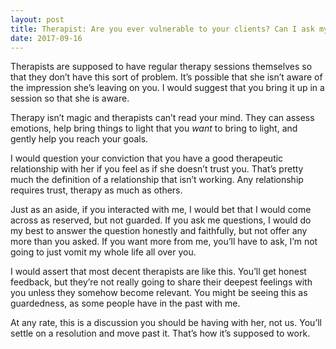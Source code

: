 ```yaml
---
layout: post
title: Therapist: Are you ever vulnerable to your clients? Can I ask my therapist to be vulnerable or put her guard down with me? She seems so guarded as if she does not trust me. I really like her and I feel we have a good therapeutic relationship though.
date: 2017-09-16
---
```


<p>Therapists are supposed to have regular therapy sessions themselves so that they don’t have this sort of problem. It’s possible that she isn’t aware of the impression she’s leaving on you. I would suggest that you bring it up in a session so that she is aware.</p><p>Therapy isn’t magic and therapists can’t read your mind. They can assess emotions, help bring things to light that you <i>want</i> to bring to light, and gently help you reach your goals.</p><p>I would question your conviction that you have a good therapeutic relationship with her if you feel as if she doesn’t trust you. That’s pretty much the definition of a relationship that isn’t working. Any relationship requires trust, therapy as much as others.</p><p>Just as an aside, if you interacted with me, I would bet that I would come across as reserved, but not guarded. If you ask me questions, I would do my best to answer the question honestly and faithfully, but not offer any more than you asked. If you want more from me, you’ll have to ask, I’m not going to just vomit my whole life all over you.</p><p>I would assert that most decent therapists are like this. You’ll get honest feedback, but they’re not really going to share their deepest feelings with you unless they somehow become relevant. You might be seeing this as guardedness, as some people have in the past with me.</p><p>At any rate, this is a discussion you should be having with her, not us. You’ll settle on a resolution and move past it. That’s how it’s supposed to work.</p>
